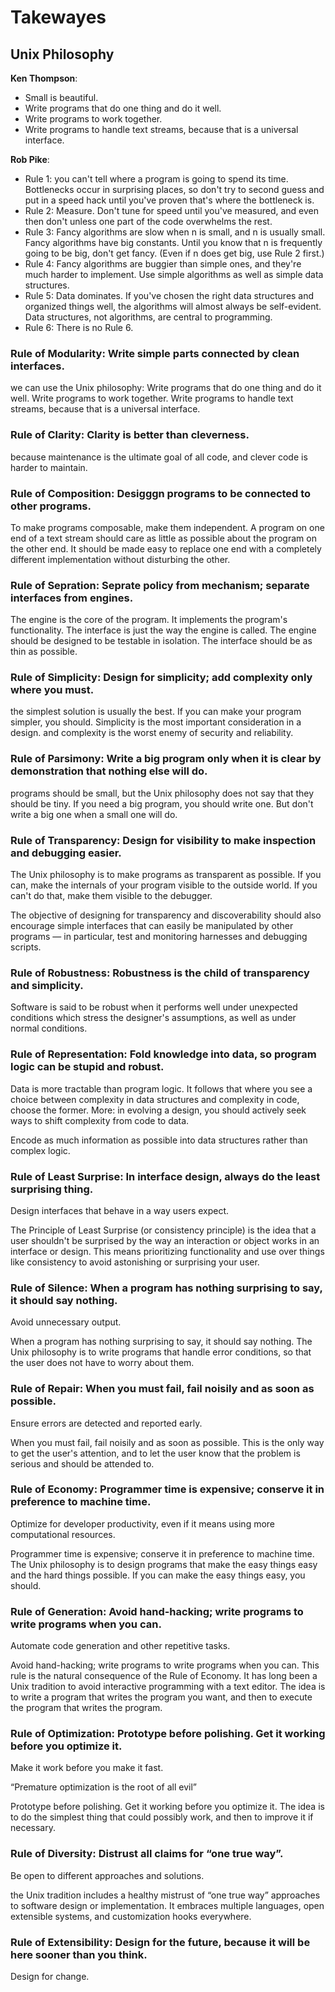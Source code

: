 # Takewayes

## Unix Philosophy

**Ken Thompson**:

- Small is beautiful.
- Write programs that do one thing and do it well.
- Write programs to work together.
- Write programs to handle text streams, because that is a universal interface.

**Rob Pike**:

- Rule 1: you can't tell where a program is going to spend its time. Bottlenecks occur in surprising places, so don't try to second guess and put in a speed hack until you've proven that's where the bottleneck is.
- Rule 2: Measure. Don't tune for speed until you've measured, and even then don't unless one part of the code overwhelms the rest.
- Rule 3: Fancy algorithms are slow when n is small, and n is usually small. Fancy algorithms have big constants. Until you know that n is frequently going to be big, don't get fancy. (Even if n does get big, use Rule 2 first.)
- Rule 4: Fancy algorithms are buggier than simple ones, and they're much harder to implement. Use simple algorithms as well as simple data structures.
- Rule 5: Data dominates. If you've chosen the right data structures and organized things well, the algorithms will almost always be self-evident. Data structures, not algorithms, are central to programming.
- Rule 6: There is no Rule 6.

### Rule of Modularity: Write simple parts connected by clean interfaces.

we can use the Unix philosophy: Write programs that do one thing and do it well. Write programs to work together. Write programs to handle text streams, because that is a universal interface.

### Rule of Clarity: Clarity is better than cleverness.

because maintenance is the ultimate goal of all code, and clever code is harder to maintain.

### Rule of Composition: Desigggn programs to be connected to other programs.

To make programs composable, make them independent. A program on one end of a text stream should care as little as possible about the program on the other end. It should be made easy to replace one end with a completely different implementation without disturbing the other.

### Rule of Sepration: Seprate policy from mechanism; separate interfaces from engines.

The engine is the core of the program. It implements the program's functionality. The interface is just the way the engine is called. The engine should be designed to be testable in isolation. The interface should be as thin as possible.

### Rule of Simplicity: Design for simplicity; add complexity only where you must.

the simplest solution is usually the best. If you can make your program simpler, you should. Simplicity is the most important consideration in a design.
and complexity is the worst enemy of security and reliability.

### Rule of Parsimony: Write a big program only when it is clear by demonstration that nothing else will do.

programs should be small, but the Unix philosophy does not say that they should be tiny. If you need a big program, you should write one. But don't write a big one when a small one will do.

### Rule of Transparency: Design for visibility to make inspection and debugging easier.

The Unix philosophy is to make programs as transparent as possible. If you can, make the internals of your program visible to the outside world. If you can't do that, make them visible to the debugger.

The objective of designing for transparency and discoverability should also encourage simple interfaces that can easily be manipulated by other programs — in particular, test and monitoring harnesses and debugging scripts.

### Rule of Robustness: Robustness is the child of transparency and simplicity.

Software is said to be robust when it performs well under unexpected conditions which stress the designer's assumptions, as well as under normal conditions.

### Rule of Representation: Fold knowledge into data, so program logic can be stupid and robust.

Data is more tractable than program logic. It follows that where you see a choice between complexity in data structures and complexity in code, choose the former. More: in evolving a design, you should actively seek ways to shift complexity from code to data.

Encode as much information as possible into data structures rather than complex logic.

### Rule of Least Surprise: In interface design, always do the least surprising thing.

Design interfaces that behave in a way users expect.

The Principle of Least Surprise (or consistency principle) is the idea that a user shouldn't be surprised by the way an interaction or object works in an interface or design. This means prioritizing functionality and use over things like consistency to avoid astonishing or surprising your user.

### Rule of Silence: When a program has nothing surprising to say, it should say nothing.

Avoid unnecessary output.

When a program has nothing surprising to say, it should say nothing. The Unix philosophy is to write programs that handle error conditions, so that the user does not have to worry about them.

### Rule of Repair: When you must fail, fail noisily and as soon as possible.

Ensure errors are detected and reported early.

When you must fail, fail noisily and as soon as possible. This is the only way to get the user's attention, and to let the user know that the problem is serious and should be attended to.

### Rule of Economy: Programmer time is expensive; conserve it in preference to machine time.

Optimize for developer productivity, even if it means using more computational resources.

Programmer time is expensive; conserve it in preference to machine time. The Unix philosophy is to design programs that make the easy things easy and the hard things possible. If you can make the easy things easy, you should.

### Rule of Generation: Avoid hand-hacking; write programs to write programs when you can.

Automate code generation and other repetitive tasks.

Avoid hand-hacking; write programs to write programs when you can. This rule is the natural consequence of the Rule of Economy. It has long been a Unix tradition to avoid interactive programming with a text editor. The idea is to write a program that writes the program you want, and then to execute the program that writes the program.

### Rule of Optimization: Prototype before polishing. Get it working before you optimize it.

Make it work before you make it fast.

“Premature optimization is the root of all evil”

Prototype before polishing. Get it working before you optimize it. The idea is to do the simplest thing that could possibly work, and then to improve it if necessary.

### Rule of Diversity: Distrust all claims for “one true way”.

Be open to different approaches and solutions.

the Unix tradition includes a healthy mistrust of “one true way” approaches to software design or implementation. It embraces multiple languages, open extensible systems, and customization hooks everywhere.

### Rule of Extensibility: Design for the future, because it will be here sooner than you think.

Design for change.
